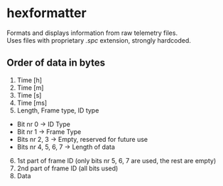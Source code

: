 # hexformatter

Formats and displays information from raw telemetry files.  
Uses files with proprietary *.spc* extension, strongly hardcoded.

## Order of data in bytes

1. Time [h]
2. Time [m]
3. Time [s]
4. Time [ms]
5. Length, Frame type, ID type
  - Bit nr 0 -> ID Type
  - Bit nr 1 -> Frame Type
  - Bits nr 2, 3 -> Empty, reserved for future use
  - Bits nr 4, 5, 6, 7 -> Length of data
  
6. 1st part of frame ID (only bits nr 5, 6, 7 are used, the rest are empty)
7. 2nd part of frame ID (all bits used)
8. Data
